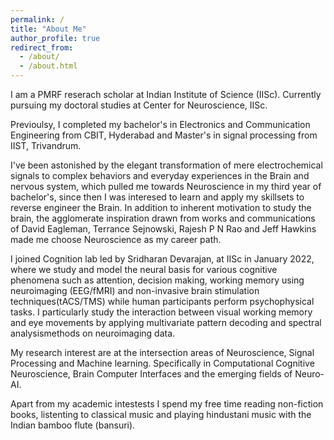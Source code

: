 ```yaml
---
permalink: /
title: "About Me"
author_profile: true
redirect_from: 
  - /about/
  - /about.html
---
```


I am a PMRF reserach scholar at Indian Institute of Science (IISc). Currently pursuing my doctoral studies at Center for Neuroscience, IISc. 

Previoulsy, I completed my bachelor's in Electronics and Communication Engineering from CBIT, Hyderabad and Master's in signal processing from IIST, Trivandrum. 

I've been astonished by the elegant transformation of mere electrochemical signals to complex behaviors and everyday experiences in the Brain and nervous system, which pulled me towards Neuroscience in
my third year of bachelor's, since then I was interesed to learn and apply my skillsets to reverse engineer the Brain. In addition to inherent motivation to study the brain, the agglomerate inspiration drawn from works and communications of David Eagleman, Terrance Sejnowski, Rajesh P N Rao and Jeff Hawkins made me choose Neuroscience as my career path.

I joined Cognition lab led by Sridharan Devarajan, at IISc in January 2022, where we study and model the neural basis for various cognitive phenomena such as attention, decision making, working memory using neuroimaging (EEG/fMRI) and non-invasive brain stimulation techniques(tACS/TMS) while human participants perform psychophysical tasks. I particularly study the interaction between visual working memory and eye movements by applying multivariate pattern decoding and spectral analysismethods on neuroimaging data.

My research interest are at the intersection areas of Neuroscience, Signal Processing and Machine learning. Specifically in Computational Cognitive Neuroscience, Brain Computer Interfaces and the emerging fields of  Neuro-AI. 

Apart from my academic intestests I spend my free time reading non-fiction books, listenting to classical music and playing hindustani music with the Indian bamboo flute (bansuri).